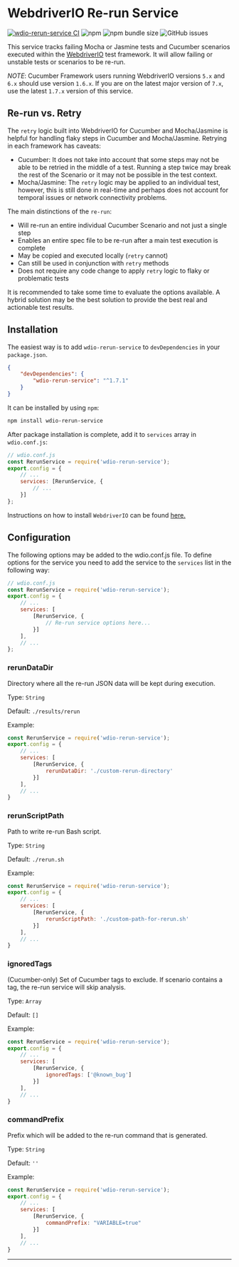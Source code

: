 WebdriverIO Re-run Service
==========================

[![wdio-rerun-service CI](https://github.com/webdriverio-community/wdio-rerun-service/actions/workflows/node.js.yml/badge.svg)](https://github.com/webdriverio-community/wdio-rerun-service/actions/workflows/node.js.yml)
![npm](https://img.shields.io/npm/dm/wdio-rerun-service)
![npm bundle size](https://img.shields.io/bundlephobia/min/wdio-rerun-service)
![GitHub issues](https://img.shields.io/github/issues/webdriverio-community/wdio-rerun-service)

This service tracks failing Mocha or Jasmine tests and Cucumber scenarios executed within the [WebdriverIO](https://webdriver.io) test framework. It will allow failing or unstable tests or scenarios to be re-run.

_NOTE_: Cucumber Framework users running WebdriverIO versions `5.x` and `6.x` should use version `1.6.x`. If you are on the latest major version of `7.x`, use the latest `1.7.x` version of this service.

## Re-run vs. Retry

The `retry` logic built into WebdriverIO for Cucumber and Mocha/Jasmine is helpful for handling flaky steps in Cucumber and Mocha/Jasmine. Retrying in each framework has caveats: 
* Cucumber: It does not take into account that some steps may not be able to be retried in the middle of a test. Running a step twice may break the rest of the Scenario or it may not be possible in the test context. 
* Mocha/Jasmine: The `retry` logic may be applied to an individual test, however, this is still done in real-time and perhaps does not account for temporal issues or network connectivity problems.

The main distinctions of the `re-run`:
* Will re-run an entire individual Cucumber Scenario and not just a single step
* Enables an entire spec file to be re-run after a main test execution is complete
* May be copied and executed locally (`retry` cannot)
* Can still be used in conjunction with `retry` methods
* Does not require any code change to apply `retry` logic to flaky or problematic tests

It is recommended to take some time to evaluate the options available. A hybrid solution may be the best solution to provide the best real and actionable test results.

## Installation

The easiest way is to add `wdio-rerun-service` to `devDependencies` in your `package.json`.

```json
{
    "devDependencies": {
        "wdio-rerun-service": "^1.7.1"
    }
}
```

It can be installed by using `npm`:

```bash
npm install wdio-rerun-service
```

After package installation is complete, add it to `services` array in `wdio.conf.js`:

```js
// wdio.conf.js
const RerunService = require('wdio-rerun-service');
export.config = {
    // ...
    services: [RerunService, {
        // ...
    }]
};
```

Instructions on how to install `WebdriverIO` can be found [here.](https://webdriver.io/docs/gettingstarted.html)

## Configuration

The following options may be added to the wdio.conf.js file. To define options for the service you need to add the service to the `services` list in the following way:

```js
// wdio.conf.js
const RerunService = require('wdio-rerun-service');
export.config = {
    // ...
    services: [
        [RerunService, {
            // Re-run service options here...
        }]
    ],
    // ...
};
```

### rerunDataDir
Directory where all the re-run JSON data will be kept during execution.

Type: `String`

Default: `./results/rerun`

Example:
```js
const RerunService = require('wdio-rerun-service');
export.config = {
    // ...
    services: [
        [RerunService, {
            rerunDataDir: './custom-rerun-directory'
        }]
    ],
    // ...
}
```

### rerunScriptPath
Path to write re-run Bash script.

Type: `String`

Default: `./rerun.sh`

Example:
```js
const RerunService = require('wdio-rerun-service');
export.config = {
    // ...
    services: [
        [RerunService, {
            rerunScriptPath: './custom-path-for-rerun.sh'
        }]
    ],
    // ...
}
```

### ignoredTags
(Cucumber-only) Set of Cucumber tags to exclude. If scenario contains a tag, the re-run service will skip analysis.

Type: `Array`

Default: `[]`

Example:
```js
const RerunService = require('wdio-rerun-service');
export.config = {
    // ...
    services: [
        [RerunService, {
            ignoredTags: ['@known_bug']
        }]
    ],
    // ...
}
```

### commandPrefix
Prefix which will be added to the re-run command that is generated.

Type: `String`

Default: `''`

Example:
```js
const RerunService = require('wdio-rerun-service');
export.config = {
    // ...
    services: [
        [RerunService, {
            commandPrefix: "VARIABLE=true"
        }]
    ],
    // ...
}
```
----
